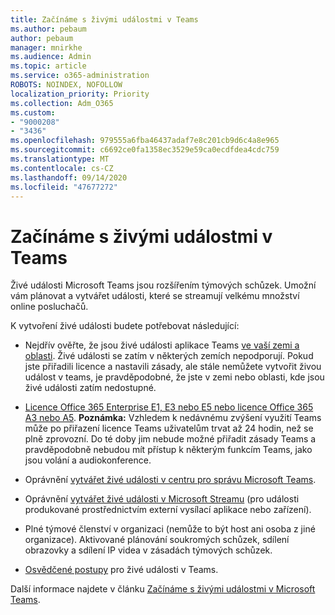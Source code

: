 ```yaml
---
title: Začínáme s živými událostmi v Teams
ms.author: pebaum
author: pebaum
manager: mnirkhe
ms.audience: Admin
ms.topic: article
ms.service: o365-administration
ROBOTS: NOINDEX, NOFOLLOW
localization_priority: Priority
ms.collection: Adm_O365
ms.custom:
- "9000208"
- "3436"
ms.openlocfilehash: 979555a6fba46437adaf7e8c201cb9d6c4a8e965
ms.sourcegitcommit: c6692ce0fa1358ec3529e59ca0ecdfdea4cdc759
ms.translationtype: MT
ms.contentlocale: cs-CZ
ms.lasthandoff: 09/14/2020
ms.locfileid: "47677272"
---
```

# <a name="getting-started-with-teams-live-events"></a>Začínáme s živými událostmi v Teams

Živé události Microsoft Teams jsou rozšířením týmových schůzek. Umožní vám plánovat a vytvářet události, které se streamují velkému množství online posluchačů.

K vytvoření živé události budete potřebovat následující:

- Nejdřív ověřte, že jsou živé události aplikace Teams [ve vaší zemi a oblasti](https://docs.microsoft.com/microsoftteams/teams-live-events/plan-for-teams-live-events#regional-availability). Živé události se zatím v některých zemích nepodporují.  Pokud jste přiřadili licence a nastavili zásady, ale stále nemůžete vytvořit živou událost v teams, je pravděpodobné, že jste v zemi nebo oblasti, kde jsou živé události zatím nedostupné.

- [Licence Office 365 Enterprise E1, E3 nebo E5 nebo licence Office 365 A3 nebo A5](https://docs.microsoft.com/microsoftteams/teams-live-events/set-up-for-teams-live-events#step-2-get-and-assign-licenses). **Poznámka:** Vzhledem k nedávnému zvýšení využití Teams může po přiřazení licence Teams uživatelům trvat až 24 hodin, než se plně zprovozní. Do té doby jim nebude možné přiřadit zásady Teams a pravděpodobně nebudou mít přístup k některým funkcím Teams, jako jsou volání a audiokonference.

- Oprávnění [vytvářet živé události v centru pro správu Microsoft Teams](https://docs.microsoft.com/microsoftteams/teams-live-events/set-up-for-teams-live-events#create-or-edit-a-live-events-policy).

- Oprávnění [vytvářet živé události v Microsoft Streamu](https://docs.microsoft.com/microsoftteams/teams-live-events/what-are-teams-live-events) (pro události produkované prostřednictvím externí vysílací aplikace nebo zařízení).

- Plné týmové členství v organizaci (nemůže to být host ani osoba z jiné organizace).
Aktivované plánování soukromých schůzek, sdílení obrazovky a sdílení IP videa v zásadách týmových schůzek.

- [Osvědčené postupy](https://support.office.com/article/Best-practices-for-producing-a-Teams-live-event-e500370e-4dd1-4187-8b48-af10ef02cf42) pro živé události v Teams.

Další informace najdete v článku [Začínáme s živými událostmi v Microsoft Teams](https://support.office.com/article/get-started-with-microsoft-teams-live-events-d077fec2-a058-483e-9ab5-1494afda578a).